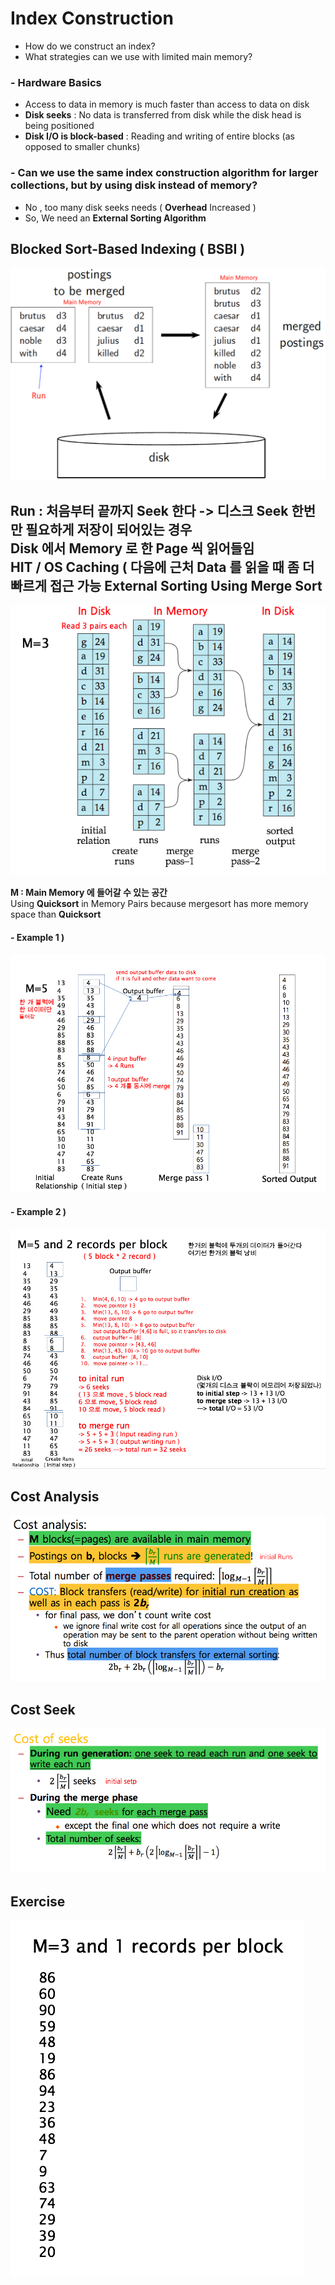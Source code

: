 Index Construction
======
- How do we construct an index?
- What strategies can we use with limited main memory?

### - Hardware Basics
- Access to data in memory is much faster than access to data on disk
- **Disk seeks** : No data is transferred from disk while the disk head is being positioned
- **Disk I/O is block-based** : Reading and writing of entire blocks (as opposed to smaller chunks)

### - Can we use the same index construction algorithm for larger collections, but by using disk instead of memory?
- No , too many disk seeks needs ( **Overhead** Increased )
- So, We need an **External Sorting Algorithm**


Blocked Sort-Based Indexing ( BSBI )
-------
![screenshot](img/BSBI.png)


**Run : 처음부터 끝까지 Seek 한다 -> 디스크 Seek 한번만 필요하게 저장이 되어있는 경우**<br>
Disk 에서 Memory 로 한 Page 씩 읽어들임<br>**HIT / OS Caching ( 다음에 근처 Data 를 읽을 때 좀 더 빠르게 접근 가능**
External Sorting Using Merge Sort
------
![screenshot](img/ExternalMergeSort.png)

**M : Main Memory 에 들어갈 수 있는 공간**<br>
Using **Quicksort** in Memory Pairs because mergesort has more memory space than **Quicksort**

#### - Example 1 )

![screenshot](img/ExternalMergeSort2.png)

#### - Example 2 )

![screenshot](img/ExternalMergeSort3.png)

Cost Analysis
-------
![screenshot](img/costAnalysis.png)

Cost Seek
-------
![screenshot](img/costSeek.png)


Exercise
-------

![screenshot](img/ExternalMergeSortExample.png)
